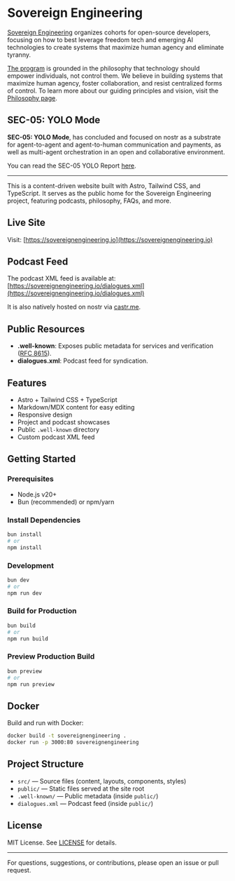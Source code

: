 # Sovereign Engineering

[Sovereign Engineering](https://sovereignengineering.io) organizes cohorts for open-source developers, focusing on how to best leverage freedom tech and emerging AI technologies to create systems that maximize human agency and eliminate tyranny.

[The program](https://sovereignengineering.io/concept) is grounded in the philosophy that technology should empower individuals, not control them. We believe in building systems that maximize human agency, foster collaboration, and resist centralized forms of control. To learn more about our guiding principles and vision, visit the [Philosophy page](https://sovereignengineering.io/philosophy).

## SEC-05: YOLO Mode

**SEC-05: YOLO Mode**, has concluded and focused on nostr as a substrate for agent-to-agent and agent-to-human communication and payments, as well as multi-agent orchestration in an open and collaborative environment.

You can read the SEC-05 YOLO Report [here](https://primal.net/soveng/sec-05-yolo-mode-report).

---

This is a content-driven website built with Astro, Tailwind CSS, and TypeScript.
It serves as the public home for the Sovereign Engineering project, featuring
podcasts, philosophy, FAQs, and more.

## Live Site

Visit: [https://sovereignengineering.io](https://sovereignengineering.io)

## Podcast Feed

The podcast XML feed is available at: [https://sovereignengineering.io/dialogues.xml](https://sovereignengineering.io/dialogues.xml)

It is also natively hosted on nostr via [castr.me](https://castr.me/npub1n00yy9y3704drtpph5wszen64w287nquftkcwcjv7gnnkpk2q54s73000n).

## Public Resources

- **.well-known**: Exposes public metadata for services and verification ([RFC 8615](https://datatracker.ietf.org/doc/html/rfc8615)).
- **dialogues.xml**: Podcast feed for syndication.

## Features

- Astro + Tailwind CSS + TypeScript
- Markdown/MDX content for easy editing
- Responsive design
- Project and podcast showcases
- Public `.well-known` directory
- Custom podcast XML feed

## Getting Started

### Prerequisites

- Node.js v20+
- Bun (recommended) or npm/yarn

### Install Dependencies

```bash
bun install
# or
npm install
```

### Development

```bash
bun dev
# or
npm run dev
```

### Build for Production

```bash
bun build
# or
npm run build
```

### Preview Production Build

```bash
bun preview
# or
npm run preview
```

## Docker

Build and run with Docker:

```bash
docker build -t sovereignengineering .
docker run -p 3000:80 sovereignengineering
```

## Project Structure

- `src/` — Source files (content, layouts, components, styles)
- `public/` — Static files served at the site root
- `.well-known/` — Public metadata (inside `public/`)
- `dialogues.xml` — Podcast feed (inside `public/`)

## License

MIT License. See [LICENSE](./LICENSE) for details.

---

For questions, suggestions, or contributions, please open an issue or pull request.
